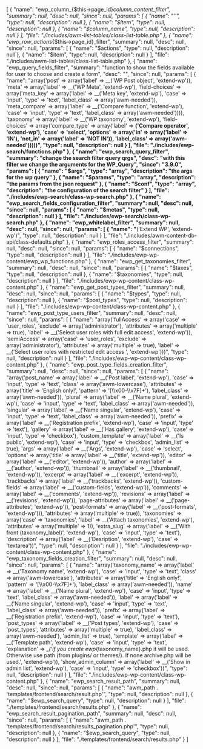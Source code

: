 [
    {
        "name": "ewp_column_{$this->page_id}_column_content_filter",
        "summary": null,
        "desc": null,
        "since": null,
        "params": [
            {
                "name": "''",
                "type": null,
                "description": null
            },
            {
                "name": "$item",
                "type": null,
                "description": null
            },
            {
                "name": "$column_name",
                "type": null,
                "description": null
            }
        ],
        "file": ".\/includes\/awm-list-tables\/class-list-table.php"
    },
    {
        "name": "ewp_row_actions_{$this->page_id}_filter",
        "summary": null,
        "desc": null,
        "since": null,
        "params": [
            {
                "name": "$actions",
                "type": null,
                "description": null
            },
            {
                "name": "$item",
                "type": null,
                "description": null
            }
        ],
        "file": ".\/includes\/awm-list-tables\/class-list-table.php"
    },
    {
        "name": "ewp_query_fields_filter",
        "summary": "function to show the fields available for user to choose and create a form",
        "desc": "",
        "since": null,
        "params": [
            {
                "name": "array('post' => array('label' => __('WP Post object', 'extend-wp')), 'meta' => array('label' => __('WP Meta', 'extend-wp'), 'field-choices' => array('meta_key' => array('label' => __('Meta key', 'extend-wp'), 'case' => 'input', 'type' => 'text', 'label_class' => array('awm-needed')), 'meta_compare' => array('label' => __('Compare function', 'extend-wp'), 'case' => 'input', 'type' => 'text', 'label_class' => array('awm-needed')))), 'taxonomy' => array('label' => __('WP taxonomy', 'extend-wp'), 'field-choices' => array('compare_type' => array('label' => __('Compare operator', 'extend-wp'), 'case' => 'select', 'options' => array('in' => array('label' => 'IN'), 'not_in' => array('label' => 'NOT IN')), 'label_class' => array('awm-needed')))))",
                "type": null,
                "description": null
            }
        ],
        "file": ".\/includes\/ewp-search\/functions.php"
    },
    {
        "name": "ewp_search_query_filter",
        "summary": "change the search filter query qrgs",
        "desc": "with this filter we change the arguments for the WP_Query",
        "since": "3.9.0",
        "params": [
            {
                "name": "$args",
                "type": "array",
                "description": "the args for the wp query"
            },
            {
                "name": "$params",
                "type": "array",
                "description": "the params from the json request"
            },
            {
                "name": "$conf",
                "type": "array",
                "description": "the configuration of the search filter"
            }
        ],
        "file": ".\/includes\/ewp-search\/class-wp-search.php"
    },
    {
        "name": "ewp_search_fields_configuration_filter",
        "summary": null,
        "desc": null,
        "since": null,
        "params": [
            {
                "name": "$metas",
                "type": null,
                "description": null
            }
        ],
        "file": ".\/includes\/ewp-search\/class-wp-search.php"
    },
    {
        "name": "ewp_whitelabel_filter",
        "summary": null,
        "desc": null,
        "since": null,
        "params": [
            {
                "name": "__('Extend WP', 'extend-wp')",
                "type": null,
                "description": null
            }
        ],
        "file": ".\/includes\/awm-content-db-api\/class-defaults.php"
    },
    {
        "name": "ewp_roles_access_filter",
        "summary": null,
        "desc": null,
        "since": null,
        "params": [
            {
                "name": "$connections",
                "type": null,
                "description": null
            }
        ],
        "file": ".\/includes\/ewp-wp-content\/ewp_wp_functions.php"
    },
    {
        "name": "ewp_get_taxonomies_filter",
        "summary": null,
        "desc": null,
        "since": null,
        "params": [
            {
                "name": "$taxes",
                "type": null,
                "description": null
            },
            {
                "name": "$taxonomies",
                "type": null,
                "description": null
            }
        ],
        "file": ".\/includes\/ewp-wp-content\/class-wp-content.php"
    },
    {
        "name": "ewp_get_post_types_filter",
        "summary": null,
        "desc": null,
        "since": null,
        "params": [
            {
                "name": "$types",
                "type": null,
                "description": null
            },
            {
                "name": "$post_types",
                "type": null,
                "description": null
            }
        ],
        "file": ".\/includes\/ewp-wp-content\/class-wp-content.php"
    },
    {
        "name": "ewp_post_type_users_filter",
        "summary": null,
        "desc": null,
        "since": null,
        "params": [
            {
                "name": "array('fullAccess' => array('case' => 'user_roles', 'exclude' => array('administrator'), 'attributes' => array('multiple' => true), 'label' => __('Select user roles with full edit access', 'extend-wp')), 'semiAccess' => array('case' => 'user_roles', 'exclude' => array('administrator'), 'attributes' => array('multiple' => true), 'label' => __('Select user roles with restricted edit access ', 'extend-wp')))",
                "type": null,
                "description": null
            }
        ],
        "file": ".\/includes\/ewp-wp-content\/class-wp-content.php"
    },
    {
        "name": "ewp_post_type_fields_creation_filter",
        "summary": null,
        "desc": null,
        "since": null,
        "params": [
            {
                "name": "array('post_name' => array('label' => __('Post label', 'extend-wp'), 'case' => 'input', 'type' => 'text', 'class' => array('awm-lowercase'), 'attributes' => array('title' => 'English only!', 'pattern' => '[\\\\x00-\\\\x7F]+'), 'label_class' => array('awm-needed')), 'plural' => array('label' => __('Name plural', 'extend-wp'), 'case' => 'input', 'type' => 'text', 'label_class' => array('awm-needed')), 'singular' => array('label' => __('Name singular', 'extend-wp'), 'case' => 'input', 'type' => 'text', 'label_class' => array('awm-needed')), 'prefix' => array('label' => __('Registration prefix', 'extend-wp'), 'case' => 'input', 'type' => 'text'), 'gallery' => array('label' => __('Has gallery', 'extend-wp'), 'case' => 'input', 'type' => 'checkbox'), 'custom_template' => array('label' => __('Is public', 'extend-wp'), 'case' => 'input', 'type' => 'checkbox', 'admin_list' => true), 'args' => array('label' => __('Args', 'extend-wp'), 'case' => 'select', 'options' => array('title' => array('label' => __('title', 'extend-wp')), 'editor' => array('label' => __('editor', 'extend-wp')), 'author' => array('label' => __('author', 'extend-wp')), 'thumbnail' => array('label' => __('thumbnail', 'extend-wp')), 'excerpt' => array('label' => __('excerpt', 'extend-wp')), 'trackbacks' => array('label' => __('trackbacks', 'extend-wp')), 'custom-fields' => array('label' => __('custom-fields', 'extend-wp')), 'comments' => array('label' => __('comments', 'extend-wp')), 'revisions' => array('label' => __('revisions', 'extend-wp')), 'page-attributes' => array('label' => __('page-attributes', 'extend-wp')), 'post-formats' => array('label' => __('post-formats', 'extend-wp'))), 'attributes' => array('multiple' => true)), 'taxonomies' => array('case' => 'taxonomies', 'label' => __('Attach taxonomies', 'extend-wp'), 'attributes' => array('multiple' => 1)), 'extra_slug' => array('label' => __('With front (taxonomy_label)', 'extend-wp'), 'case' => 'input', 'type' => 'text'), 'description' => array('label' => __('Desription', 'extend-wp'), 'case' => 'textarea'))",
                "type": null,
                "description": null
            }
        ],
        "file": ".\/includes\/ewp-wp-content\/class-wp-content.php"
    },
    {
        "name": "ewp_taxonomy_fields_creation_filter",
        "summary": null,
        "desc": null,
        "since": null,
        "params": [
            {
                "name": "array('taxonomy_name' => array('label' => __('Taxonomy name', 'extend-wp'), 'case' => 'input', 'type' => 'text', 'class' => array('awm-lowercase'), 'attributes' => array('title' => 'English only!', 'pattern' => '[\\\\x00-\\\\x7F]+'), 'label_class' => array('awm-needed')), 'name' => array('label' => __('Name plural', 'extend-wp'), 'case' => 'input', 'type' => 'text', 'label_class' => array('awm-needed')), 'label' => array('label' => __('Name singular', 'extend-wp'), 'case' => 'input', 'type' => 'text', 'label_class' => array('awm-needed')), 'prefix' => array('label' => __('Registration prefix', 'extend-wp'), 'case' => 'input', 'type' => 'text'), 'post_types' => array('label' => __('Post types', 'extend-wp'), 'case' => 'post_types', 'attributes' => array('multiple' => true), 'label_class' => array('awm-needed'), 'admin_list' => true), 'template' => array('label' => __('Template path', 'extend-wp'), 'case' => 'input', 'type' => 'text', 'explanation' => __('if you create ewp_{taxonomy_name}.php it will be used. Otherwise use path (from plugins\/ or themes\/). If none archive.php will be used.', 'extend-wp')), 'show_admin_column' => array('label' => __('Show in admin list', 'extend-wp'), 'case' => 'input', 'type' => 'checkbox'))",
                "type": null,
                "description": null
            }
        ],
        "file": ".\/includes\/ewp-wp-content\/class-wp-content.php"
    },
    {
        "name": "ewp_search_result_path",
        "summary": null,
        "desc": null,
        "since": null,
        "params": [
            {
                "name": "awm_path . 'templates\/frontend\/search\/result.php'",
                "type": null,
                "description": null
            },
            {
                "name": "$ewp_search_query",
                "type": null,
                "description": null
            }
        ],
        "file": ".\/templates\/frontend\/search\/results.php"
    },
    {
        "name": "ewp_search_result_pagination_path",
        "summary": null,
        "desc": null,
        "since": null,
        "params": [
            {
                "name": "awm_path . 'templates\/frontend\/search\/results_pagination.php'",
                "type": null,
                "description": null
            },
            {
                "name": "$ewp_search_query",
                "type": null,
                "description": null
            }
        ],
        "file": ".\/templates\/frontend\/search\/results.php"
    }
]
